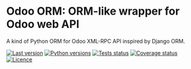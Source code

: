 # Odoo ORM: ORM-like wrapper for Odoo web API

A kind of Python ORM for Odoo XML-RPC API inspired by Django ORM.

[![Last version](https://img.shields.io/pypi/v/odoo-orm)](https://pypi.org/project/odoo-orm/)
[![Python versions](https://img.shields.io/pypi/pyversions/odoo-orm?color=orange)](https://pypi.org/project/odoo-orm/)
[![Tests status](https://github.com/mistiru/odoo-orm/actions/workflows/test.yml/badge.svg?branch=main&event=push)](https://github.com/mistiru/odoo-orm/actions?query=workflow%3ATests+branch%3Amain+event%3Apush)
[![Coverage status](https://codecov.io/gh/mistiru/odoo-orm/branch/main/graph/badge.svg?token=BQQHAZANS6)](https://codecov.io/gh/mistiru/odoo-orm/branch/main)
[![Licence](https://img.shields.io/pypi/l/odoo-orm)](https://pypi.org/project/odoo-orm/)

